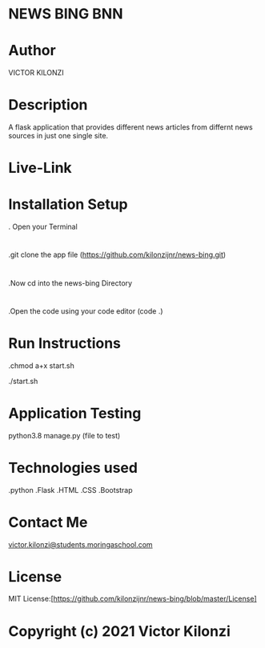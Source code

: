 # NEWS BING BNN
#
# Author
VICTOR KILONZI
#
# Description
A flask application that provides different news articles from differnt news sources in just one single site.

# Live-Link

# Installation Setup
. Open your Terminal
#
.git clone the app file (https://github.com/kilonzijnr/news-bing.git)
#
.Now cd into the news-bing Directory 
#

.Open the code using your code editor (code .)

# Run Instructions

.chmod a+x start.sh

./start.sh

# Application Testing
python3.8 manage.py (file to test)

# Technologies used
.python
.Flask
.HTML
.CSS
.Bootstrap

# Contact Me
victor.kilonzi@students.moringaschool.com

# License
MIT License:[https://github.com/kilonzijnr/news-bing/blob/master/License]

# Copyright (c) 2021 Victor Kilonzi
